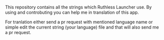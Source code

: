 This repository contains all the strings which Ruthless Launcher use. By using and controbuting you can help me in translation of this app.

For tranlation either send a pr request with mentioned language name or simple edit the current string (your language) file and that will also send me a pr request.
